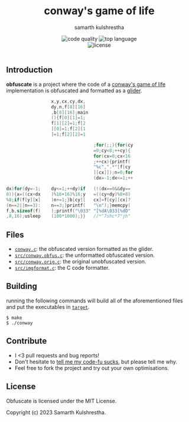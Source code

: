 <div align="center">
<h1>conway's game of life</h1>

samarth kulshrestha

![code quality](https://img.shields.io/codefactor/grade/github/samarthkulshrestha/obfuscate/main?style=for-the-badge)
![top language](https://img.shields.io/github/languages/top/samarthkulshrestha/obfuscate?color=%234877f7&style=for-the-badge)
<br>
![license](https://img.shields.io/github/license/samarthkulshrestha/obfuscate?color=%23f2e85a&style=for-the-badge)
<br/><br/>
</div>

## Introduction

**obfuscate** is a project where the code of a [conway's game of life](https://en.wikipedia.org/wiki/Conway%27s_Game_of_Life) implementation is obfuscated and formatted as a [glider](https://en.wikipedia.org/wiki/Glider_(Conway%27s_Game_of_Life)).

```c
                 x,y,cx,cy,dx,
                 dy,n,f[8][16]
                 ,b[8][16];main
                 (){f[0][1]=1;
                 f[1][2]=1;f[2
                 ][0]=1;f[2][1
                 ]=1;f[2][2]=1

                                 ;for(;;){for(cy
                                 =0;cy<8;++cy){
                                 for(cx=0;cx<16
                                 ;++cx){printf(
                                 "%c",".*"[f[cy
                                 ][cx]]);n=0;for
                                 (dx=-1;dx<=1;++

dx)for(dy=-1;    dy<=1;++dy)if   (!(dx==0&&dy==
0)){x=((cx+dx    )%16+16)%16;y   =((cy+dy)%8+8)
%8;if(f[y][x]    )n+=1;}b[cy][   cx]=f[cy][cx]?
(n==2||n==3):    n==3;}printf(   "\n");}memcpy(
f,b,sizeof(f)    );printf("\033" "[%dA\033[%dD"
,8,16);usleep    (100*1000);}}   //*^7shc*7"jh"
```

## Files
+ [`conway.c`](./conway.c): the obfuscated version formatted as the glider.
+ [`src/conway.obfus.c`](./src/conway.obfus.c): the unformatted obfuscated
  version.
+ [`src/conway.orig.c`](./src/conway.orig.c): the original unobfuscated version.
+ [`src/imgformat.c`](./src/imgfmt.c): the C code formatter.

## Building
running the following commands will build all of the aforementioned files and
put the executables in [`target`](./target).

```console
$ make
$ ./conway
```

## Contribute

+ I <3 pull requests and bug reports!
+ Don't hesitate to [tell me my code-fu sucks](https://github.com/samarthkulshrestha/obfuscate/issues/new), but please tell me why.
+ Feel free to fork the project and try out your own optimisations.

## License

Obfuscate is licensed under the MIT License.

Copyright (c) 2023 Samarth Kulshrestha.
